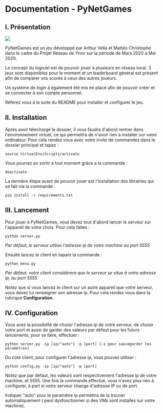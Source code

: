 # Documentation - PyNetGames

## I. Présentation


![](https://i.imgur.com/2SgPE1H.png)

PyNetGames est un jeu développé par Arthur Vella et Mattéo Christophe dans le cadre du Projet Réseau de Ynov sur la période de Mars 2020 à Mai 2020. 

Le concept du logiciel est de pouvoir jouer à plusieurs en réseau local. 3 jeux sont disponibles pour le moment et un leaderboard général est présent afin de comparer vos scores à ceux des autres joueurs.

Un système de login à également été mis en place afin de pouvoir créer et se connecter à son compte personnel.

Réferez vous à la suite du README pour installer et configurer le jeu.

## II. Installation

Après avoir télechargé le dossier, il vous faudra d'abord rentrer dans l'environnement virtuel, ce qui permettra de n'avoir rien à installer sur votre ordinateur. Pour cela rendez vous avec votre invite de commandes dans le dossier principal et tapez :
```
source VirtualEnv/Scripts/activate
```

Vous pourrez en sortir à tout moment grâce a la commande :
```
deactivate
```

La dernière étape avant de pouvoir jouer est l'installation des librairies qui se fait via la commande :
```
pip install -r requirements.txt
```

## III. Lancement

Pour jouer à PyNetGames, vous devez tout d'abord lancer le serveur sur l'appareil de votre choix. Pour cela faites :

```
python server.py
```
*Par défaut, le serveur utilise l'adresse ip de votre machine au port 5555*

Ensuite lancez le client en tapant la commande :

```
python menu.py
```
*Par défaut, votre client considérera que le serveur se situe à votre adresse ip, au port 5555*

Notez que si vous lancez le client sur un autre appareil que votre serveur, vous devez lui renseigner son adresse ip.
Pour cela rendez vous dans la rubrique **Configuration**.

## IV. Configuration

Vous avez la possibilité de choisir l'adresse ip de votre serveur, de choisir votre port et aussi de garder des valeurs par défaut pour les futurs lancements, pour se faire, effectuer :
```
python server.py -ip [ip/"auto"] -p [port] [-s pour sauvegarder les paramètres]
```

Du coté client, pour configurer l'adresse ip, vous pouvez utiliser :

```
python config.py -ip [ip/"auto"] -p [port]
```
Notez que par défaut, les valeurs sont respectivement l'adresse ip de votre machine, et 5555. Une fois la commande effectué, vous n'avez plus rien à configurer, à part si votre serveur change d'adresse IP ou de port.

Indiquer "auto" pour le paramètre ip permettra de la trouver automatiquement ( peut dysfonctionner si des VMs sont installés sur votre machine).
